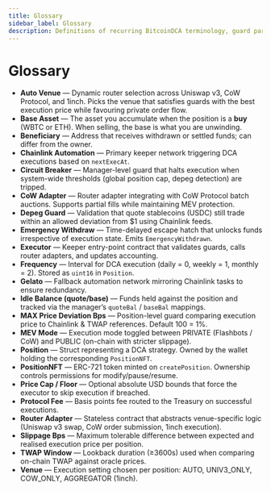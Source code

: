 ```yaml
---
title: Glossary
sidebar_label: Glossary
description: Definitions of recurring BitcoinDCA terminology, guard parameters, and contract components.
---
```


# Glossary

- **Auto Venue** — Dynamic router selection across Uniswap v3, CoW Protocol, and 1inch. Picks the venue that satisfies guards with the best execution price while favouring private order flow.
- **Base Asset** — The asset you accumulate when the position is a **buy** (WBTC or ETH). When selling, the base is what you are unwinding.
- **Beneficiary** — Address that receives withdrawn or settled funds; can differ from the owner.
- **Chainlink Automation** — Primary keeper network triggering DCA executions based on `nextExecAt`.
- **Circuit Breaker** — Manager-level guard that halts execution when system-wide thresholds (global position cap, depeg detection) are tripped.
- **CoW Adapter** — Router adapter integrating with CoW Protocol batch auctions. Supports partial fills while maintaining MEV protection.
- **Depeg Guard** — Validation that quote stablecoins (USDC) still trade within an allowed deviation from $1 using Chainlink feeds.
- **Emergency Withdraw** — Time-delayed escape hatch that unlocks funds irrespective of execution state. Emits `EmergencyWithdrawn`.
- **Executor** — Keeper entry-point contract that validates guards, calls router adapters, and updates accounting.
- **Frequency** — Interval for DCA execution (daily = 0, weekly = 1, monthly = 2). Stored as `uint16` in `Position`.
- **Gelato** — Fallback automation network mirroring Chainlink tasks to ensure redundancy.
- **Idle Balance (quote/base)** — Funds held against the position and tracked via the manager’s `quoteBal` / `baseBal` mappings.
- **MAX Price Deviation Bps** — Position-level guard comparing execution price to Chainlink & TWAP references. Default 100 = 1%.
- **MEV Mode** — Execution mode toggled between PRIVATE (Flashbots / CoW) and PUBLIC (on-chain with stricter slippage).
- **Position** — Struct representing a DCA strategy. Owned by the wallet holding the corresponding `PositionNFT`.
- **PositionNFT** — ERC-721 token minted on `createPosition`. Ownership controls permissions for modify/pause/resume.
- **Price Cap / Floor** — Optional absolute USD bounds that force the executor to skip execution if breached.
- **Protocol Fee** — Basis points fee routed to the Treasury on successful executions.
- **Router Adapter** — Stateless contract that abstracts venue-specific logic (Uniswap v3 swap, CoW order submission, 1inch execution).
- **Slippage Bps** — Maximum tolerable difference between expected and realised execution price per position.
- **TWAP Window** — Lookback duration (≥3600s) used when comparing on-chain TWAP against oracle prices.
- **Venue** — Execution setting chosen per position: AUTO, UNIV3_ONLY, COW_ONLY, AGGREGATOR (1inch).
